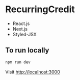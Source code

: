 # RecurringCredit

- React.js
- Next.js
- Styled-JSX

## To run locally

```bash
npm run dev
```

Visit [http://localhost:3000](http://localhost:3000)